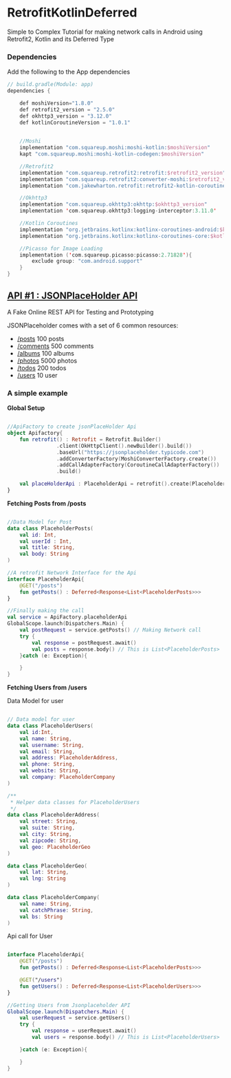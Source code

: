 # RetrofitKotlinDeferred
Simple to Complex Tutorial for making network calls in Android using Retrofit2, Kotlin and its Deferred Type

### Dependencies

Add the following to the App dependencies

```kotlin
// build.gradle(Module: app)
dependencies {

    def moshiVersion="1.8.0"
    def retrofit2_version = "2.5.0"
    def okhttp3_version = "3.12.0"
    def kotlinCoroutineVersion = "1.0.1"

     
    //Moshi
    implementation "com.squareup.moshi:moshi-kotlin:$moshiVersion"
    kapt "com.squareup.moshi:moshi-kotlin-codegen:$moshiVersion"

    //Retrofit2
    implementation "com.squareup.retrofit2:retrofit:$retrofit2_version"
    implementation "com.squareup.retrofit2:converter-moshi:$retrofit2_version"
    implementation "com.jakewharton.retrofit:retrofit2-kotlin-coroutines-adapter:0.9.2"

    //Okhttp3
    implementation "com.squareup.okhttp3:okhttp:$okhttp3_version"
    implementation 'com.squareup.okhttp3:logging-interceptor:3.11.0'

    //Kotlin Coroutines
    implementation "org.jetbrains.kotlinx:kotlinx-coroutines-android:$kotlinCoroutineVersion"
    implementation "org.jetbrains.kotlinx:kotlinx-coroutines-core:$kotlinCoroutineVersion"

    //Picasso for Image Loading
    implementation ('com.squareup.picasso:picasso:2.71828'){
        exclude group: "com.android.support"
    }
}
```

## [API #1 : JSONPlaceHolder API](https://jsonplaceholder.typicode.com ) 
A Fake Online REST API for Testing and Prototyping

JSONPlaceholder comes with a set of 6 common resources:

* [/posts](https://jsonplaceholder.typicode.com/posts)	100 posts
* [/comments](https://jsonplaceholder.typicode.com/comments)	500 comments
* [/albums](https://jsonplaceholder.typicode.com/albums)	100 albums
* [/photos](https://jsonplaceholder.typicode.com/photos)	5000 photos
* [/todos](https://jsonplaceholder.typicode.com/todos)	200 todos
* [/users](https://jsonplaceholder.typicode.com/users)	10 user



### A simple example

**Global Setup**
```kotlin

//ApiFactory to create jsonPlaceHolder Api
object Apifactory{
    fun retrofit() : Retrofit = Retrofit.Builder()
                .client(OkHttpClient().newBuilder().build())
                .baseUrl("https://jsonplaceholder.typicode.com")
                .addConverterFactory(MoshiConverterFactory.create())
                .addCallAdapterFactory(CoroutineCallAdapterFactory())
                .build()   

    val placeHolderApi : PlaceholderApi = retrofit().create(PlaceholderApi::class.java)
} 

```

**Fetching Posts from /posts**

```kotlin

//Data Model for Post
data class PlaceholderPosts(
    val id: Int,
    val userId : Int,
    val title: String,
    val body: String
)

//A retrofit Network Interface for the Api
interface PlaceholderApi{
    @GET("/posts")
    fun getPosts() : Deferred<Response<List<PlaceholderPosts>>>
}

//Finally making the call
val service = ApiFactory.placeholderApi
GlobalScope.launch(Dispatchers.Main) {
    val postRequest = service.getPosts() // Making Network call
    try {
        val response = postRequest.await()
        val posts = response.body() // This is List<PlaceholderPosts> 
    }catch (e: Exception){

    }
}
```

**Fetching Users from /users**

Data Model for user
```kotlin

// Data model for user
data class PlaceholderUsers(
    val id:Int,
    val name: String,
    val username: String,
    val email: String,
    val address: PlaceholderAddress,
    val phone: String,
    val website: String,
    val company: PlaceholderCompany
)

/**
 * Helper data classes for PlaceholderUsers
 */
data class PlaceholderAddress(
    val street: String,
    val suite: String,
    val city: String,
    val zipcode: String,
    val geo: PlaceholderGeo
)

data class PlaceholderGeo(
    val lat: String,
    val lng: String
)

data class PlaceholderCompany(
    val name: String,
    val catchPhrase: String,
    val bs: String
)

```

Api call for User

```kotlin

interface PlaceholderApi{
    @GET("/posts")
    fun getPosts() : Deferred<Response<List<PlaceholderPosts>>>

    @GET("/users")
    fun getUsers() : Deferred<Response<List<PlaceholderUsers>>>
}

//Getting Users from Jsonplaceholder API
GlobalScope.launch(Dispatchers.Main) {
    val userRequest = service.getUsers()
    try {
        val response = userRequest.await()
        val users = response.body() // This is List<PlaceholderUsers>

    }catch (e: Exception){

    }
}

```

